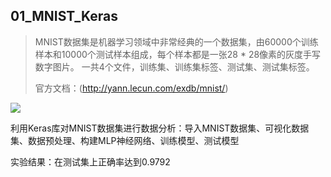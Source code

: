 ## 01_MNIST_Keras
> MNIST数据集是机器学习领域中非常经典的一个数据集，由60000个训练样本和10000个测试样本组成，每个样本都是一张28 * 28像素的灰度手写数字图片。
一共4个文件，训练集、训练集标签、测试集、测试集标签。
>
>官方文档：(http://yann.lecun.com/exdb/mnist/)

![](http://mp.ofweek.com/Upload/News/Img/member20047/201905/wx_article_20190526215523_1v9KVb.jpg)

利用Keras库对MNIST数据集进行数据分析：导入MNIST数据集、可视化数据集、数据预处理、构建MLP神经网络、训练模型、测试模型

实验结果：在测试集上正确率达到0.9792
